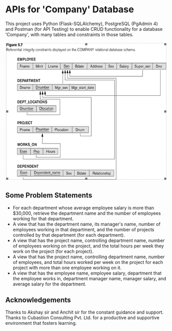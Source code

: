 # APIs for 'Company' Database

This project uses Python (Flask-SQLAlchemy), PostgreSQL (PgAdmin 4) and Postman (for API Testing) to enable CRUD functionality for a database 'Company', with many tables and constraints in those tables.<br><br>
<img src = "https://github.com/adityapathak-cubastion/CRUD-Enabled-APIs/blob/main/db-schemas.png">
<br>

## Some Problem Statements
- For each department whose average employee salary is more than $30,000, retrieve the department name and the number of employees working for that department. 
- A view that has the department name, its manager's name, number of employees working in that department, and the number of projects controlled by that department (for each department).
- A view that has the project name, controlling department name, number of employees working on the project, and the total hours per week they work on the project (for each project).
- A view that has the project name, controlling department name, number of employees, and total hours worked per week on the project for each project with more than one employee working on it.
- A view that has the employee name, employee salary, department that the employee works in, department manager name, manager salary, and average salary for the department.

## Acknowledgements
Thanks to Akshay sir and Anchit sir for the constant guidance and support.<br>
Thanks to Cubastion Consulting Pvt. Ltd. for a productive and supportive environment that fosters learning.
